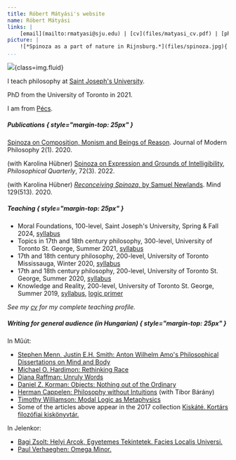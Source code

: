 ```yaml
---
title: Róbert Mátyási's website
name: Róbert Mátyási
links: |
    [email](mailto:rmatyasi@sju.edu) | [cv](files/matyasi_cv.pdf) | [philpapers](https://philpeople.org/profiles/robbie-matyasi) | [github](https://github.com/robertmatyasi)
picture: |
    ![*Spinoza as a part of nature in Rijnsburg.*](files/spinoza.jpg){ width=100% }
...
```


![](files/portrait.jpg){class=img.fluid}

I teach philosophy at [Saint Joseph's University](https://www.sju.edu/departments/philosophy/faculty/part-time).

PhD from the University of Toronto in 2021.

I am from [Pécs](https://en.wikipedia.org/wiki/Pécs).

##### Publications { style="margin-top: 25px" }

[Spinoza on Composition, Monism and Beings of Reason](http://doi.org/10.32881/jomp.74). Journal of Modern Philosophy 2(1). 2020.

(with Karolina Hübner) [Spinoza on Expression and Grounds of Intelligibility](https://doi.org/10.1093/pq/pqab056), *Philosophical Quarterly*, 72(3). 2022.

(with Karolina Hübner) [*Reconceiving Spinoza*, by Samuel Newlands](https://doi.org/10.1093/mind/fzz015). Mind 129(513). 2020.

##### Teaching { style="margin-top: 25px" }

- Moral Foundations, 100-level, Saint Joseph's University, Spring & Fall 2024, [syllabus](files/matyasi_phl154_syllabus_24F.pdf)
- Topics in 17th and 18th century philosophy, 300-level,  University of Toronto St. George, Summer 2021, [syllabus](files/Matyasi_PHL313_Syllabus_reading-list.pdf)
- 17th and 18th century philosophy, 200-level, University of Toronto Mississauga, Winter 2020, [syllabus](files/210_readings_winter_2020-21.pdf)
- 17th and 18th century philosophy, 200-level, University of Toronto St. George, Summer 2020, [syllabus](files/Matyasi_PHL210_Reading-list_2020.pdf)
- Knowledge and Reality, 200-level, University of Toronto St. George, Summer 2019, [syllabus](filesMatyasi_PHL232H1F-SG-Syllabus_2019.pdf), [logic primer](files/matyasi_KR_logic_primer.pdf)

*See my [cv](files/matyasi_cv.pdf) for my complete teaching profile.*

##### Writing for general audience (in Hungarian) { style="margin-top: 25px" }

In Műút:

- [Stephen Menn, Justin E.H. Smith: Anton Wilhelm Amo's Philosophical Dissertations on Mind and Body](https://www.muut.hu/archivum/38177)
- [Michael O. Hardimon: Rethinking Race](http://www.muut.hu/archivum/34422)
- [Diana Raffman: Unruly Words](http://www.muut.hu/archivum/25250)
- [Daniel Z. Korman: Objects: Nothing out of the Ordinary](http://www.muut.hu/archivum/19956)
- [Herman Cappelen: Philosophy without Intuitions](http://www.muut.hu/archivum/14323) (with Tibor Bárány)
- [Timothy Williamson: Modal Logic as Metaphysics](http://www.muut.hu/archivum/12867)
- Some of the articles above appear in the 2017 collection [Kiskáté. Kortárs filozófiai kiskönyvtár.](http://www.muut.hu/archivum/25983)

In Jelenkor:

- [Bagi Zsolt: Helyi Arcok, Egyetemes Tekintetek. Facies Localis Universi.](http://www.jelenkor.net/archivum/cikk/2806/elszamolni-a-tomegekkel)
- [Paul Verhaeghen: Omega Minor.](http://www.jelenkor.net/archivum/cikk/2459/pesszimizmust-kovacsolni-a-nihilizmusbol)
